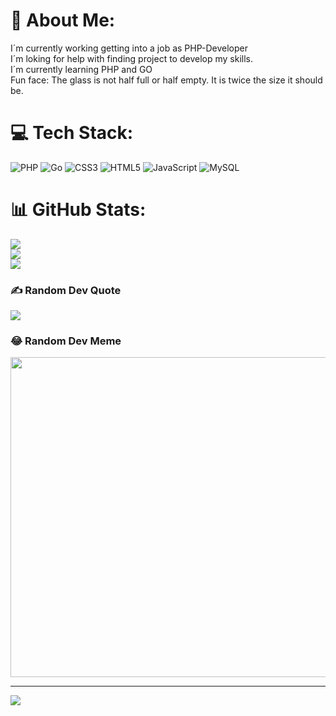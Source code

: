 
# 💫 About Me:
I´m currently working getting into a job as PHP-Developer<br>I´m loking for help with finding project to develop my skills.<br>I´m currently learning PHP and GO<br>Fun face: The glass is not half full or half empty. It is twice the size it should be.


# 💻 Tech Stack:
![PHP](https://img.shields.io/badge/php-%23777BB4.svg?style=flat&logo=php&logoColor=white) ![Go](https://img.shields.io/badge/go-%2300ADD8.svg?style=flat&logo=go&logoColor=white) ![CSS3](https://img.shields.io/badge/css3-%231572B6.svg?style=flat&logo=css3&logoColor=white) ![HTML5](https://img.shields.io/badge/html5-%23E34F26.svg?style=flat&logo=html5&logoColor=white) ![JavaScript](https://img.shields.io/badge/javascript-%23323330.svg?style=flat&logo=javascript&logoColor=%23F7DF1E) ![MySQL](https://img.shields.io/badge/mysql-%2300f.svg?style=flat&logo=mysql&logoColor=white)
# 📊 GitHub Stats:
![](https://github-readme-stats.vercel.app/api?username=Amomamo&theme=merko&hide_border=false&include_all_commits=false&count_private=false)<br/>
![](https://github-readme-streak-stats.herokuapp.com/?user=Amomamo&theme=merko&hide_border=false)<br/>
![](https://github-readme-stats.vercel.app/api/top-langs/?username=Amomamo&theme=merko&hide_border=false&include_all_commits=false&count_private=false&layout=compact)

### ✍️ Random Dev Quote
![](https://quotes-github-readme.vercel.app/api?type=horizontal&theme=gruvbox)

### 😂 Random Dev Meme
<img src="https://random-memer.herokuapp.com/" width="512px"/>

---
[![](https://visitcount.itsvg.in/api?id=Amomamo&icon=2&color=3)](https://visitcount.itsvg.in)
